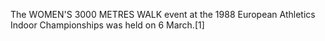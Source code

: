 The WOMEN'S 3000 METRES WALK event at the 1988 European Athletics Indoor Championships was held on 6 March.[1]
